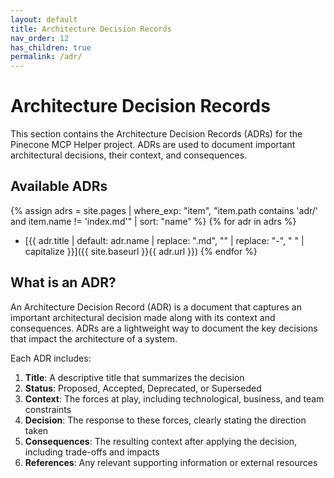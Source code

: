 ```yaml
---
layout: default
title: Architecture Decision Records
nav_order: 12
has_children: true
permalink: /adr/
---
```


# Architecture Decision Records

This section contains the Architecture Decision Records (ADRs) for the Pinecone MCP Helper project. ADRs are used to document important architectural decisions, their context, and consequences.

## Available ADRs

{% assign adrs = site.pages | where_exp: "item", "item.path contains 'adr/' and item.name != 'index.md'" | sort: "name" %}
{% for adr in adrs %}
- [{{ adr.title | default: adr.name | replace: ".md", "" | replace: "-", " " | capitalize }}]({{ site.baseurl }}{{ adr.url }})
{% endfor %}

## What is an ADR?

An Architecture Decision Record (ADR) is a document that captures an important architectural decision made along with its context and consequences. ADRs are a lightweight way to document the key decisions that impact the architecture of a system.

Each ADR includes:

1. **Title**: A descriptive title that summarizes the decision
2. **Status**: Proposed, Accepted, Deprecated, or Superseded
3. **Context**: The forces at play, including technological, business, and team constraints
4. **Decision**: The response to these forces, clearly stating the direction taken
5. **Consequences**: The resulting context after applying the decision, including trade-offs and impacts
6. **References**: Any relevant supporting information or external resources
